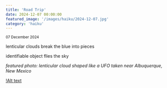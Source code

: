 ```yaml
---
title: 'Road Trip'
date: 2024-12-07 00:00:00
featured_image: '/images/haiku/2024-12-07.jpg'
category: 'haiku'
---
```

<small>07 December 2024</small>

lenticular clouds break the blue into pieces 

identifiable object flies the sky







*featured photo: lenticular cloud shaped like a UFO taken near Albuquerque, New Mexico*

[!Alt text]( /images/haiku/2024-12-07.jpg "lenticular cloud shaped like a UFO")